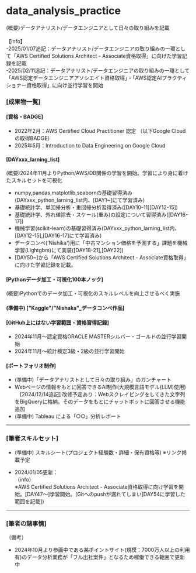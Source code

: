 # data_analysis_practice
(概要)データアナリスト/データエンジニアとして日々の取り組みを記載<br>
<br>
【info】<br>
 -2025/01/07追記：データアナリスト/データエンジニアの取り組みの一環として「AWS Certified Solutions Architect - Associate資格取得」に向けた学習記録を記載<br>
 -2025/02/11追記：データアナリスト/データエンジニアの取り組みの一環として「AWS認定データエンジニアアソシエイト資格取得」・「AWS認定AIプラクティショナー資格取得」に向け並行学習を開始
  
  
### [成果物一覧] <br>

#### [資格・BADGE]
- 2022年2月：AWS Certified Cloud Practitioner 認定
  （以下Google Cloudの取得BADGE）
- 2025年5月：Introduction to Data Engineering on Google Cloud

#### [DAYxxx_larning_list]
(概要)2024年11月よりPython/AWS/DB関係の学習を開始。学習により身に着けたスキルセットを可視化
- numpy,pandas,matplotlib,seabornの基礎習得済み(DAYxxx_python_larning_list内、[DAY1~]にて学習済み)
- 基礎統計学、単回帰分析・重回帰分析習得済み([DAY10-11][DAY12-15])
- 基礎統計学、外れ値除去・スケール(重み)の設定について習得済み([DAY16-17])
- 機械学習(scikit-learn)の基礎習得済み(DAYxxx_python_larning_list内、[DAY12-15],[DAY16-17]にて学習済み)
- データコンペ('Nishika')用に「中古マンション価格を予測する」課題を機械学習(Lightgbm)にて実装([DAY18-21],[DAY22])<br>
- [DAY50~]から「AWS Certified Solutions Architect - Associate資格取得」に向けた学習記録を記載。
  
#### [Pythonデータ加工・可視化100本ノック]
(概要)Pythonでのデータ加工・可視化のスキルレベルを向上させるべく実施<br>

#### (準備中) ["Kaggle"/"Nishaka"_データコンペ作品] <br>
#### [GitHub上にはない学習範囲・資格習得記録]
- 2024年11月～認定資格ORACLE MASTERシルバー・ゴールドの並行学習開始
- 2024年11月～統計検定3級・2級の並行学習開始 <br>
#### [ポートフォリオ制作]
- (準備中)「データアナリストとして日々の取り組み」のガンチャート
- Webページの情報をもとに回答できるAI制作(大規模言語モデル(LLM)使用)<br>
  　[2024/12/14追記] 改修予定あり：Webスクレイピングをしてきた文字列をBigQueryに格納。そのデータをもとにチャットボットに回答させる機能追加
- (準備中) Tableau による「○○」分析レポート
---
### [筆者スキルセット] <br>
- (準備中) スキルシート(プロジェクト経験数・詳細・保有資格等) ※リンク掲載予定 <br>

- 2024/01/05更新：<br>
（info）<br>
※AWS Certified Solutions Architect - Associate資格取得に向け学習を開始。[DAY47～]学習開始。(Gitへのpushが漏れてしまい[DAY54に学習した範囲を記載])


---
### [筆者の諸事情] <br>
（備考）<br>
- 2024年10月より参画中である某ポイントサイト(規模：7000万人以上の利用有)のデータ分析業務が「フル出社案件」となるため稼働できる範囲で更新中
